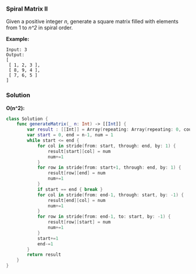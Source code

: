 
### Spiral Matrix II

Given a positive integer *n*, generate a square matrix filled with elements from 1 to *n^2* in spiral order.

__Example:__
```
Input: 3
Output:
[
 [ 1, 2, 3 ],
 [ 8, 9, 4 ],
 [ 7, 6, 5 ]
]
```

### Solution
__O(n^2):__
```Swift
class Solution {
    func generateMatrix(_ n: Int) -> [[Int]] {
        var result : [[Int]] = Array(repeating: Array(repeating: 0, count: n), count: n)
        var start = 0, end = n-1, num = 1
        while start <= end {
            for col in stride(from: start, through: end, by: 1) {
                result[start][col] = num
                num+=1
            }
            for row in stride(from: start+1, through: end, by: 1) {
                result[row][end] = num
                num+=1
            }
            if start == end { break }
            for col in stride(from: end-1, through: start, by: -1) {
                result[end][col] = num
                num+=1
            }
            for row in stride(from: end-1, to: start, by: -1) {
                result[row][start] = num
                num+=1
            }
            start+=1
            end-=1
        }
        return result
    }
}
```